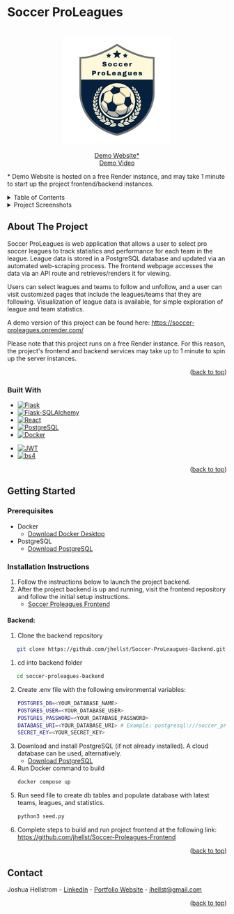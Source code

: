 <a name="readme-top"></a>

<!-- PROJECT SHIELDS -->
<!--
*** I'm using markdown "reference style" links for readability.
*** Reference links are enclosed in brackets [ ] instead of parentheses ( ).
*** See the bottom of this document for the declaration of the reference variables
*** for contributors-url, forks-url, etc. This is an optional, concise syntax you may use.
*** https://www.markdownguide.org/basic-syntax/#reference-style-links
-->
<!-- [![Contributors][contributors-shield]][contributors-url] -->
<!-- [![Forks][forks-shield]][forks-url] -->
<!-- [![Stargazers][stars-shield]][stars-url] -->
<!-- [![Issues][issues-shield]][issues-url] -->
<!-- [![MIT License][license-shield]][license-url] -->
<!-- [![LinkedIn][linkedin-shield]][linkedin-url] -->

# Soccer ProLeagues

<!-- PROJECT LOGO -->
<br />
<div align="center">
  <a href="https://github.com/jhellst/Soccer-Proleagues-Frontend">
    <img src="images/logo.svg" alt="Logo" width="250" height="250">
  </a>

  <!-- <h1 align="center">Soccer ProLeagues</h1> -->

  <p align="center">
    <a href="https://soccer-proleagues.onrender.com/">Demo Website*</a>
    <br>
    <a href="https://drive.google.com/file/d/1f4TY-bUpUCd3NxmW6aM77AFWh1wnQlIA/view?usp=sharing">Demo Video</a>
  </p>
</div>

\* Demo Website is hosted on a free Render instance, and may take 1 minute to start up the project frontend/backend instances.

<!-- TABLE OF CONTENTS -->
<details>
  <summary>Table of Contents</summary>
  <ol>
    <li>
      <a href="#about-the-project">About The Project</a>
      <ul>
        <li><a href="#built-with">Built With</a></li>
      </ul>
    </li>
    <li>
      <a href="#getting-started">Getting Started</a>
      <ul>
        <li><a href="#prerequisites">Prerequisites</a></li>
        <li><a href="#installation">Installation</a></li>
      </ul>
    </li>
    <li><a href="#contact">Contact</a></li>
  </ol>
</details>

<details>
  <summary>Project Screenshots</summary>
<ul>
    <li>
      <div>Homepage</div>
      <img src="images/readme/1 - homepage.png" alt="Soccer ProLeagues Homepage" width="800" height="500">
    </li>
    <li>
      <div>League Pages</div>
      <img src="images/readme/2 - allLeagues.png" alt="All Leagues" width="800" height="500">
      <img src="images/readme/3 - followedLeagues.png" alt="Followed Leagues" width="800" height="500">
      <img src="images/readme/5 - leagueTable.png" alt="League Table" width="800" height="500">
    </li>
    <li>
      <div>Team Pages</div>
      <img src="images/readme/6 - allTeams.png" alt="All Teams" width="800" height="500">
      <img src="images/readme/7 - followedTeams.png" alt="Followed Teams" width="800" height="500">
      <img src="images/readme/4 - singleTeamPage.png" alt="Single Team Page" width="800" height="500">
    </li>

  </ul>
</details>


<!-- ABOUT THE PROJECT -->
## About The Project

<!-- [![Product Name Screen Shot][product-screenshot]](https://example.com) -->

Soccer ProLeagues is web application that allows a user to select pro soccer leagues to track statistics and performance for each team in the league. League data is stored in a PostgreSQL database and updated via an automated web-scraping process. The frontend webpage accesses the data via an API route and retrieves/renders it for viewing.

Users can select leagues and teams to follow and unfollow, and a user can visit customized pages that include the leagues/teams that they are following. Visualization of league data is available, for simple exploration of league and team statistics.

A demo version of this project can be found here: https://soccer-proleagues.onrender.com/

Please note that this project runs on a free Render instance. For this reason, the project's frontend and backend services may take up to 1 minute to spin up the server instances.

<!-- Frontend Located Here: -->

<!-- Here's why:
* Your time should be focused on creating something amazing. A project that solves a problem and helps others
* You shouldn't be doing the same tasks over and over like creating a README from scratch
* You should implement DRY principles to the rest of your life :smile:

Of course, no one template will serve all projects since your needs may be different. So I'll be adding more in the near future. You may also suggest changes by forking this repo and creating a pull request or opening an issue. Thanks to all the people have contributed to expanding this template! -->


<p align="right">(<a href="#readme-top">back to top</a>)</p>



### Built With

<!-- This section should list any major frameworks/libraries used to bootstrap your project. Leave any add-ons/plugins for the acknowledgements section. Here are a few examples. -->

* [![Flask][Flask]][Flask-url]
* [![Flask-SQLAlchemy][Flask-SQLAlchemy]][Flask-SQLAlchemy-url]
* [![React][React.js]][React-url]
* [![PostgreSQL][PostgreSQL]][PostgreSQL-url]
* [![Docker][Docker]][Docker-url]
<!-- * [![Chart.js][Chart.js]][Chart.js-url] -->
* [![JWT][JWT]][JWT-url]
* [![bs4][bs4]][bs4-url]


<p align="right">(<a href="#readme-top">back to top</a>)</p>

[Flask]: https://img.shields.io/badge/Flask-000000?style=for-the-badge&logo=flask&logoColor=white
[Flask-url]: https://flask.palletsprojects.com/en/3.0.x/
[Flask-SQLAlchemy]: https://img.shields.io/badge/Flask%20SQLAlchemy-%23D71F00?style=flat&logo=sqlalchemy
[Flask-SQLAlchemy-url]: https://flask-sqlalchemy.palletsprojects.com/
[PostgreSQL]: https://img.shields.io/badge/PostgreSQL-316192?style=for-the-badge&logo=postgresql&logoColor=white
[PostgreSQL-url]: https://www.postgresql.org/
[React.js]: https://img.shields.io/badge/React-20232A?style=for-the-badge&logo=react&logoColor=61DAFB
[React-url]: https://reactjs.org/
[Docker]: https://img.shields.io/badge/Docker-2496ED?logo=docker&logoColor=fff
[Docker-url]: https://www.docker.com/
<!-- [Chart.js]: https://img.shields.io/badge/chart.js-F5788D.svg?style=for-the-badge&logo=chart.js&logoColor=white
[Chart.js-url]: https://www.chartjs.org/ -->
<!-- [bs4]: -->
[bs4-url]: https://beautiful-soup-4.readthedocs.io/en/latest/
[JWT]: https://img.shields.io/badge/JWT-black?style=for-the-badge&logo=JSON%20web%20tokens
[JWT-url]: https://www.npmjs.com/package/jsonwebtoken

<!-- GETTING STARTED -->
## Getting Started

<!-- This is an example of how you may give instructions on setting up your project locally.
To get a local copy up and running follow these simple example steps. -->

### Prerequisites

* Docker
    - [Download Docker Desktop](https://docs.docker.com/get-started/get-docker/)
* PostgreSQL
    - [Download PostgreSQL](https://www.postgresql.org/download/)
<!-- This is an example of how to list things you need to use the software and how to install them. -->

<!-- ### Installation
1. Clone the repository
```sh
   git clone https://github.com/jhellst/Soccer-ProLeagues.git
   ``` -->

### Installation Instructions
1. Follow the instructions below to launch the project backend.
2. After the project backend is up and running, visit the frontend repository and follow the initial setup instructions.
    - [Soccer Proleagues Frontend](https://github.com/jhellst/Soccer-Proleagues-Frontend)

#### Backend:
1. Clone the backend repository
```sh
   git clone https://github.com/jhellst/Soccer-ProLeaugues-Backend.git
   ```
1. cd into backend folder
```sh
   cd soccer-proleagues-backend
   ```
<!-- 2. Instantiate virtual environment -->
2. Create .env file with the following environmental variables:
   ```sh
   POSTGRES_DB=<YOUR_DATABASE_NAME>
   POSTGRES_USER=<YOUR_DATABASE_USER>
   POSTGRES_PASSWORD=<YOUR_DATABASE_PASSWORD>
   DATABASE_URI=<YOUR_DATABASE_URI> # Example: postgresql:///soccer_proleagues
   SECRET_KEY=<YOUR_SECRET_KEY>
   ```
3. Download and install PostgreSQL (if not already installed). A cloud database can be used, alternatively.
    - [Download PostgreSQL](https://www.postgresql.org/download/)
4. Run Docker command to build
   ```sh
   docker compose up
   ```
5. Run seed file to create db tables and populate database with latest teams, leagues, and statistics.
   ```sh
   python3 seed.py
   ```
6. Complete steps to build and run project frontend at the following link: https://github.com/jhellst/Soccer-Proleagues-Frontend

<!-- #### Frontend:

1. cd into frontend folder
```sh
   cd soccer-proleagues-backend
   ```
2. Run Docker command to build
   ```sh
   docker compose up
   ```
4. To login, either signup a new user or login with one of the test users:
   ```sh
   (username: TestUser, password: test)
   (username: a, password: a)
   (username: b, password: b)
   ``` -->

<p align="right">(<a href="#readme-top">back to top</a>)</p>



<!-- USAGE EXAMPLES -->
<!-- ## Usage -->

<!-- Use this space to show useful examples of how a project can be used. Additional screenshots, code examples and demos work well in this space. You may also link to more resources.

_For more examples, please refer to the [Documentation](https://example.com)_

<p align="right">(<a href="#readme-top">back to top</a>)</p> -->



<!-- ROADMAP -->
<!-- ## Roadmap -->

<!-- - [x] Add Changelog
- [x] Add back to top links
- [ ] Add Additional Templates w/ Examples
- [ ] Add "components" document to easily copy & paste sections of the readme
- [ ] Multi-language Support
    - [ ] Chinese
    - [ ] Spanish -->

<!-- See the [open issues](https://github.com/othneildrew/Best-README-Template/issues) for a full list of proposed features (and known issues). -->

<!-- <p align="right">(<a href="#readme-top">back to top</a>)</p> -->



<!-- CONTRIBUTING -->
<!-- ## Contributing

Contributions are what make the open source community such an amazing place to learn, inspire, and create. Any contributions you make are **greatly appreciated**.

If you have a suggestion that would make this better, please fork the repo and create a pull request. You can also simply open an issue with the tag "enhancement".
Don't forget to give the project a star! Thanks again!

1. Fork the Project
2. Create your Feature Branch (`git checkout -b feature/AmazingFeature`)
3. Commit your Changes (`git commit -m 'Add some AmazingFeature'`)
4. Push to the Branch (`git push origin feature/AmazingFeature`)
5. Open a Pull Request -->

<!-- <p align="right">(<a href="#readme-top">back to top</a>)</p> -->



<!-- LICENSE -->
<!-- ## License -->

<!-- Distributed under the MIT License. See `LICENSE.txt` for more information. -->

<!-- <p align="right">(<a href="#readme-top">back to top</a>)</p> -->



<!-- CONTACT -->
## Contact

Joshua Hellstrom - [LinkedIn](https://www.linkedin.com/in/joshua-hellstrom/) - [Portfolio Website](https://joshhellstrom.site/) - jhellst@gmail.com

<!-- <p align="right">(<a href="#readme-top">back to top</a>)</p> -->



<!-- ACKNOWLEDGMENTS -->
<!-- ## Acknowledgments -->

<!-- Use this space to list resources you find helpful and would like to give credit to. I've included a few of my favorites to kick things off!

* [Choose an Open Source License](https://choosealicense.com)
* [GitHub Emoji Cheat Sheet](https://www.webpagefx.com/tools/emoji-cheat-sheet)
* [Malven's Flexbox Cheatsheet](https://flexbox.malven.co/)
* [Malven's Grid Cheatsheet](https://grid.malven.co/)
* [Img Shields](https://shields.io)
* [GitHub Pages](https://pages.github.com)
* [Font Awesome](https://fontawesome.com)
* [React Icons](https://react-icons.github.io/react-icons/search) -->

<p align="right">(<a href="#readme-top">back to top</a>)</p>




<!-- MARKDOWN LINKS & IMAGES -->
<!-- https://www.markdownguide.org/basic-syntax/#reference-style-links -->
<!-- [contributors-shield]: https://img.shields.io/github/contributors/othneildrew/Best-README-Template.svg?style=for-the-badge
[contributors-url]: https://github.com/jhellst/Soccer-ProLeagues/graphs/contributors
[forks-shield]: https://img.shields.io/github/forks/othneildrew/Best-README-Template.svg?style=for-the-badge
[forks-url]: https://github.com/jhellst/Soccer-ProLeagues/forks
[stars-shield]: https://img.shields.io/github/stars/othneildrew/Best-README-Template.svg?style=for-the-badge
[stars-url]: https://github.com/jhellst/Soccer-ProLeagues/stargazers
[issues-shield]: https://img.shields.io/github/issues/othneildrew/Best-README-Template.svg?style=for-the-badge
[issues-url]: https://github.com/jhellst/Soccer-ProLeagues/issues -->
[linkedin-shield]: https://img.shields.io/badge/-LinkedIn-black.svg?style=for-the-badge&logo=linkedin&colorB=555
[linkedin-url]: https://www.linkedin.com/in/joshua-hellstrom/

[Flask]: https://img.shields.io/badge/Flask-000000?style=for-the-badge&logo=flask&logoColor=white
[Flask-url]: https://flask.palletsprojects.com/en/3.0.x/
[Flask-SQLAlchemy]: https://img.shields.io/badge/Flask%20SQLAlchemy-%23D71F00?style=flat&logo=sqlalchemy
[Flask-SQLAlchemy-url]: https://flask-sqlalchemy.palletsprojects.com/
[PostgreSQL]: https://img.shields.io/badge/PostgreSQL-316192?style=for-the-badge&logo=postgresql&logoColor=white
[PostgreSQL-url]: https://www.postgresql.org/
[React.js]: https://img.shields.io/badge/React-20232A?style=for-the-badge&logo=react&logoColor=61DAFB
[React-url]: https://reactjs.org/
[Chart.js]: https://img.shields.io/badge/chart.js-F5788D.svg?style=for-the-badge&logo=chart.js&logoColor=white
[Chart.js-url]: https://www.chartjs.org/
[bs4]: https://img.shields.io/badge/Beautiful%20Soup%204-3b3b3b
[bs4-url]: https://beautiful-soup-4.readthedocs.io/en/latest/
[JWT]: https://img.shields.io/badge/JWT-black?style=for-the-badge&logo=JSON%20web%20tokens
[JWT-url]: https://www.npmjs.com/package/jsonwebtoken